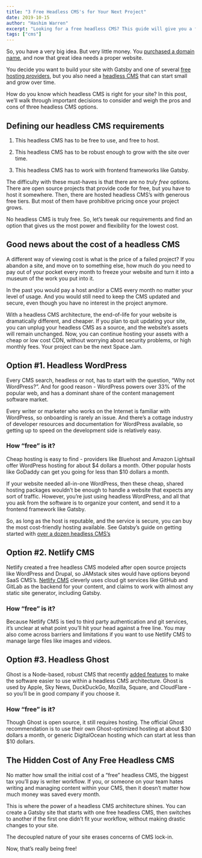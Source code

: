 ```yaml
---
title: "3 Free Headless CMS's for Your Next Project"
date: 2019-10-15
author: "Hashim Warren"
excerpt: "Looking for a free headless CMS? This guide will give you a few solid and budget-friendly options to choose from"
tags: ["cms"]
---
```


So, you have a very big idea. But very little money. You [purchased a domain name](https://twitter.com/gatsbyjs/status/1169991336801525761), and now that great idea needs a proper website.

You decide you want to build your site with Gatsby and one of several [free hosting providers](/docs/deploying-and-hosting/), but you also need a [headless CMS](/docs/headless-cms/) that can start small and grow over time.

How do you know which headless CMS is right for your site? In this post, we’ll walk through important decisions to consider and weigh the pros and cons of three headless CMS options.

## Defining our headless CMS requirements

1. This headless CMS has to be free to use, and free to host.

2. This headless CMS has to be robust enough to grow with the site over time.

3. This headless CMS has to work with frontend frameworks like Gatsby.

The difficulty with these must-haves is that there are no _truly free_ options. There are open source projects that provide code for free, but you have to host it somewhere. Then, there are hosted headless CMS’s with generous free tiers. But most of them have prohibitive pricing once your project grows.

No headless CMS is truly free. So, let’s tweak our requirements and find an option that gives us the most power and flexibility for the lowest cost.

## Good news about the cost of a headless CMS

A different way of viewing cost is what is the price of a failed project? If you abandon a site, and move on to something else, how much do you need to pay out of your pocket every month to freeze your website and turn it into a museum of the work you put into it.

In the past you would pay a host and/or a CMS every month no matter your level of usage. And you would still need to keep the CMS updated and secure, even though you have no interest in the project anymore.

With a headless CMS architecture, the end-of-life for your website is dramatically different, and cheaper. If you plan to quit updating your site, you can unplug your headless CMS as a source, and the website’s assets will remain unchanged. Now, you can continue hosting your assets with a cheap or low cost CDN, without worrying about security problems, or high monthly fees. Your project can be the next Space Jam.

## Option #1. Headless WordPress

Every CMS search, headless or not, has to start with the question, “Why not WordPress?”. And for good reason - WordPress powers over 33% of the popular web, and has a dominant share of the content management software market.

Every writer or marketer who works on the Internet is familiar with WordPress, so onboarding is rarely an issue. And there’s a cottage industry of developer resources and documentation for WordPress available, so getting up to speed on the development side is relatively easy.

### How “free” is it?

Cheap hosting is easy to find - providers like Bluehost and Amazon Lightsail offer WordPress hosting for about $4 dollars a month. Other popular hosts like GoDaddy can get you going for less than $10 dollars a month.

If your website needed all-in-one WordPress, then these cheap, shared hosting packages wouldn’t be enough to handle a website that expects any sort of traffic. However, you’re just using headless WordPress, and all that you ask from the software is to organize your content, and send it to a frontend framework like Gatsby.

So, as long as the host is reputable, and the service is secure, you can buy the most cost-friendly hosting available. See Gatsby’s guide on getting started with [over a dozen headless CMS’s](https://www.gatsbyjs.org/docs/headless-cms/)

## Option #2. Netlify CMS

Netlify created a free headless CMS modeled after open source projects like WordPress and Drupal, so JAMstack sites would have options beyond SaaS CMS’s. [Netlify CMS](https://www.netlifycms.org/) cleverly uses cloud git services like GitHub and GitLab as the backend for your content, and claims to work with almost any static site generator, including Gatsby.

### How “free” is it?

Because Netlify CMS is tied to third party authentication and git services, it’s unclear at what point you’ll hit your head against a free line. You may also come across barriers and limitations if you want to use Netlify CMS to manage large files like images and videos.

## Option #3. Headless Ghost

Ghost is a Node-based, robust CMS that recently [added features](https://ghost.org/blog/jamstack/) to make the software easier to use within a headless CMS architecture. Ghost is used by Apple, Sky News, DuckDuckGo, Mozilla, Square, and CloudFlare - so you’ll be in good company if you choose it.

### How “free” is it?

Though Ghost is open source, it still requires hosting. The official Ghost recommendation is to use their own Ghost-optimized hosting at about $30 dollars a month, or generic DigitalOcean hosting which can start at less than $10 dollars.

## The Hidden Cost of Any Free Headless CMS

No matter how small the initial cost of a “free” headless CMS, the biggest tax you’ll pay is writer workflow. If you, or someone on your team hates writing and managing content within your CMS, then it doesn’t matter how much money was saved every month.

This is where the power of a headless CMS architecture shines. You can create a Gatsby site that starts with one free headless CMS, then switches to another if the first one didn’t fit your workflow, without making drastic changes to your site.

<Pullquote>
  The decoupled nature of your site erases concerns of CMS lock-in.
</Pullquote>

Now, that’s really being free!
